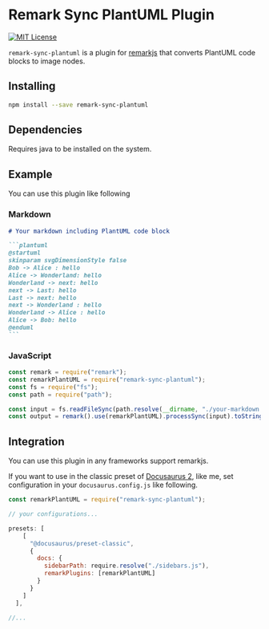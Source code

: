 # Remark Sync PlantUML Plugin

[![MIT License](http://img.shields.io/badge/license-MIT-blue.svg?style=flat)](LICENSE)

`remark-sync-plantuml` is a plugin for [remarkjs](https://github.com/remarkjs/remark) that converts PlantUML code blocks to image nodes.

## Installing

```bash
npm install --save remark-sync-plantuml
```

## Dependencies

Requires java to be installed on the system.

## Example

You can use this plugin like following

### Markdown

````markdown
# Your markdown including PlantUML code block

```plantuml
@startuml
skinparam svgDimensionStyle false
Bob -> Alice : hello
Alice -> Wonderland: hello
Wonderland -> next: hello
next -> Last: hello
Last -> next: hello
next -> Wonderland : hello
Wonderland -> Alice : hello
Alice -> Bob: hello
@enduml
```
````

### JavaScript

```javascript
const remark = require("remark");
const remarkPlantUML = require("remark-sync-plantuml");
const fs = require("fs");
const path = require("path");

const input = fs.readFileSync(path.resolve(__dirname, "./your-markdown.md")).toString();
const output = remark().use(remarkPlantUML).processSync(input).toString();
```

## Integration

You can use this plugin in any frameworks support remarkjs.

If you want to use in the classic preset of [Docusaurus 2](https://v2.docusaurus.io/), like me, set configuration in your `docusaurus.config.js` like following.

```javascript
const remarkPlantUML = require("remark-sync-plantuml");

// your configurations...

presets: [
    [
      "@docusaurus/preset-classic",
      {
        docs: {
          sidebarPath: require.resolve("./sidebars.js"),
          remarkPlugins: [remarkPlantUML]
        }
      }
    ]
  ],

//...
```
